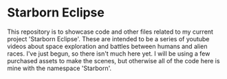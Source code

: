 # Starborn Eclipse

This repository is to showcase code and other files related to my current project 'Starborn Eclipse'. These are intended to be a series of youtube videos about space exploration and battles between humans and alien races. I've just begun, so there isn't much here yet.
I will be using a few purchased assets to make the scenes, but otherwise all of the code here is mine with the namespace 'Starborn'.
